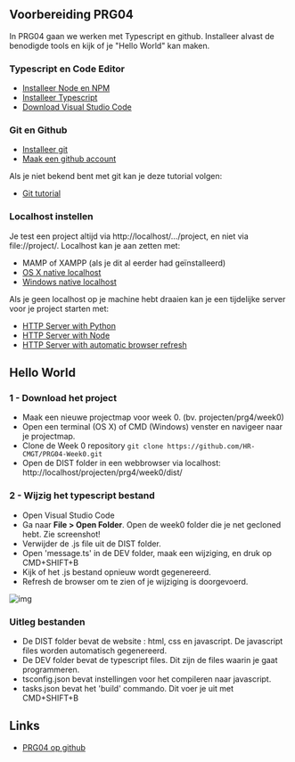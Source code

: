## Voorbereiding PRG04

In PRG04 gaan we werken met Typescript en github. Installeer alvast de benodigde tools en kijk of je "Hello World" kan maken.

### Typescript en Code Editor
- [Installeer Node en NPM](https://nodejs.org/en/)
- [Installeer Typescript](https://www.typescriptlang.org)
- [Download Visual Studio Code](https://code.visualstudio.com)

### Git en Github
- [Installeer git](https://git-scm.com/book/en/v2/Getting-Started-Installing-Git)
- [Maak een github account](https://www.github.com)

Als je niet bekend bent met git kan je deze tutorial volgen:
- [Git tutorial](https://try.github.io/)

### Localhost instellen
Je test een project altijd via http://localhost/.../project, en niet via file://project/. Localhost kan je aan zetten met:
- MAMP of XAMPP (als je dit al eerder had geïnstalleerd)
- [OS X native localhost](https://coolestguidesontheplanet.com/get-apache-mysql-php-and-phpmyadmin-working-on-macos-sierra/)
- [Windows native localhost](https://msdn.microsoft.com/en-us/library/ms181052(v=vs.80).aspx)

Als je geen localhost op je machine hebt draaien kan je een tijdelijke server voor je project starten met:
- [HTTP Server with Python](http://www.pythonforbeginners.com/modules-in-python/how-to-use-simplehttpserver/)
- [HTTP Server with Node](https://www.npmjs.com/package/http-server)
- [HTTP Server with automatic browser refresh](https://www.browsersync.io)

## Hello World

### 1 - Download het project
- Maak een nieuwe projectmap voor week 0. (bv. projecten/prg4/week0)
- Open een terminal (OS X) of CMD (Windows) venster en navigeer naar je projectmap.
- Clone de Week 0 repository
`git clone https://github.com/HR-CMGT/PRG04-Week0.git`
- Open de DIST folder in een webbrowser via localhost: http://localhost/projecten/prg4/week0/dist/

### 2 - Wijzig het typescript bestand
- Open Visual Studio Code
- Ga naar **File > Open Folder**. Open de week0 folder die je net gecloned hebt. Zie screenshot!
- Verwijder de .js file uit de DIST folder.
- Open 'message.ts' in de DEV folder, maak een wijziging, en druk op CMD+SHIFT+B
- Kijk of het .js bestand opnieuw wordt gegenereerd.
- Refresh de browser om te zien of je wijziging is doorgevoerd.

![img](http://i.imgur.com/5LEA1E1.png)

### Uitleg bestanden
- De DIST folder bevat de website : html, css en javascript. De javascript files worden automatisch gegenereerd.
- De DEV folder bevat de typescript files. Dit zijn de files waarin je gaat programmeren.
- tsconfig.json bevat instellingen voor het compileren naar javascript.
- tasks.json bevat het 'build' commando. Dit voer je uit met CMD+SHIFT+B

## Links
- [PRG04 op github](https://github.com/HR-CMGT)
